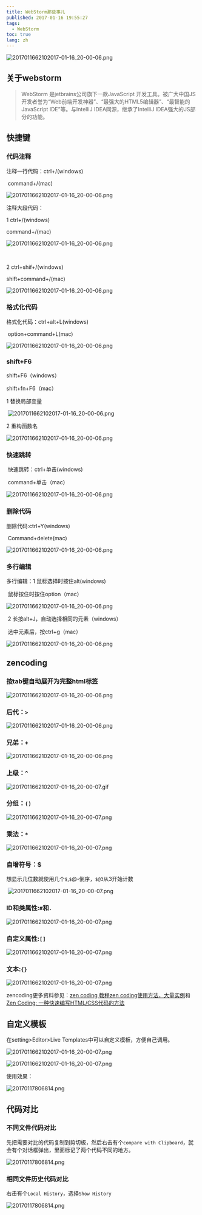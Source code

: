 ```yaml
---
title: WebStorm那些事儿
published: 2017-01-16 19:55:27
tags: 
  - WebStorm
toc: true
lang: zh
---
```


![2017011662102017-01-16_20-00-06.png](../_images/WebStorm那些事儿/WebStorm.jpg)

<!--more-->

## 关于webstorm

> WebStorm 是jetbrains公司旗下一款JavaScript 开发工具。被广大中国JS开发者誉为“Web前端开发神器”、“最强大的HTML5编辑器”、“最智能的JavaScript IDE”等。与IntelliJ IDEA同源，继承了IntelliJ IDEA强大的JS部分的功能。

## 快捷键

### 代码注释

注释一行代码：ctrl+/(windows)

​			   command+/(mac)

![2017011662102017-01-16_20-00-06.png](../_images/WebStorm那些事儿/1.gif)



注释大段代码：

1 ctrl+/(windows)

   command+/(mac)

![2017011662102017-01-16_20-00-06.png](../_images/WebStorm那些事儿/2.gif)

​

2 ctrl+shif+/(windows)

   shift+command+/(mac)   

![2017011662102017-01-16_20-00-06.png](../_images/WebStorm那些事儿/3.gif)

### 格式化代码

格式化代码：ctrl+alt+L(windows)

​			option+command+L(mac)   

![2017011662102017-01-16_20-00-06.png](../_images/WebStorm那些事儿/4.gif)

### shift+F6

shift+F6（windows）

shift+fn+F6（mac）

1 替换局部变量

​  ![2017011662102017-01-16_20-00-06.png](../_images/WebStorm那些事儿/5.gif)

2 重构函数名

![2017011662102017-01-16_20-00-06.png](../_images/WebStorm那些事儿/7.gif)

### 快速跳转

​	快速跳转：ctrl+单击(windows)   

​			    command+单击（mac）

![2017011662102017-01-16_20-00-06.png](../_images/WebStorm那些事儿/8.gif)

### 删除代码

删除代码:ctrl+Y(windows)

​		Command+delete(mac) 

![2017011662102017-01-16_20-00-06.png](../_images/WebStorm那些事儿/21.gif)



### 多行编辑

多行编辑：1 鼠标选择时按住alt(windows)

​		      鼠标按住时按住option（mac）

![2017011662102017-01-16_20-00-06.png](../_images/WebStorm那些事儿/223012782.gif)

​		2 长按alt+J，自动选择相同的元素（windows）

​		   选中元素后，按ctrl+g（mac）				

![2017011662102017-01-16_20-00-06.png](../_images/WebStorm那些事儿/223542827.gif)





## zencoding

### 按tab键自动展开为完整html标签

![2017011662102017-01-16_20-00-06.png](../_images/WebStorm那些事儿/9.gif)

### 后代：`>`

![2017011662102017-01-16_20-00-06.png](../_images/WebStorm那些事儿/10.gif)



### 兄弟：`+`

![2017011662102017-01-16_20-00-06.png](../_images/WebStorm那些事儿/11.gif)

### 上级：`^`

![2017011662102017-01-16_20-00-07.gif](../_images/WebStorm那些事儿/20.gif)

### 分组：`()`

![2017011662102017-01-16_20-00-07.png](../_images/WebStorm那些事儿/13.gif)

### 乘法：`*`

![2017011662102017-01-16_20-00-07.png](../_images/WebStorm那些事儿/14.gif)

### 自增符号：$

想显示几位数就使用几个`$`,`$`@-倒序，`$@3`从3开始计数

​     				![2017011662102017-01-16_20-00-07.png](../_images/WebStorm那些事儿/15.gif)

### ID和类属性:`#`和`.`

![2017011662102017-01-16_20-00-07.png](../_images/WebStorm那些事儿/16.gif)

### 自定义属性:`[]`

![2017011662102017-01-16_20-00-07.png](../_images/WebStorm那些事儿/17.gif)

### 文本:`{}`

![2017011662102017-01-16_20-00-07.png](../_images/WebStorm那些事儿/19.gif)



zencoding更多资料参见：[zen coding 教程zen coding使用方法，大量实例](http://www.51xuediannao.com/css3/849.html)和[Zen Coding: 一种快速编写HTML/CSS代码的方法](https://www.qianduan.net/zen-coding-a-new-way-to-write-html-code/)

## 自定义模板

在setting>Editor>Live Templates中可以自定义模板，方便自己调用。

![2017011662102017-01-16_20-00-07.png](../_images/WebStorm那些事儿/1.png)

![2017011662102017-01-16_20-00-07.png](../_images/WebStorm那些事儿/2.png)

使用效果：

![20170117806814.png](../_images/WebStorm那些事儿/22.gif)



## 代码对比

### 不同文件代码对比

先把需要对比的代码复制到剪切板，然后右击有个`compare with Clipboard`，就会有个对话框弹出，里面标记了两个代码不同的地方。

![20170117806814.png](../_images/WebStorm那些事儿/221238956.gif)

### 相同文件历史代码对比

右击有个`Local History`，选择`Show History`

![20170117806814.png](../_images/WebStorm那些事儿/224245583.gif)

